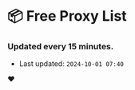 # :package: Free Proxy List
### Updated every 15 minutes.

- Last updated: `2024-10-01 07:40`

:heart:
